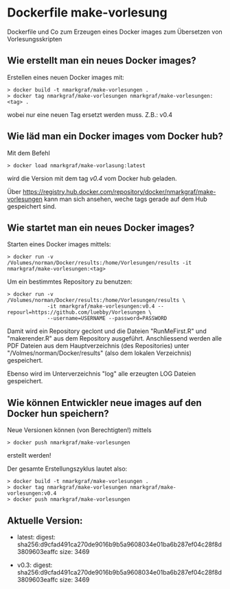 # Dockerfile make-vorlesung

Dockerfile und Co zum Erzeugen eines Docker images zum Übersetzen von Vorlesungsskripten


## Wie erstellt man ein neues Docker images?

Erstellen eines neuen Docker images mit:

```
> docker build -t nmarkgraf/make-vorlesungen .
> docker tag nmarkgraf/make-vorlesungen nmarkgraf/make-vorlesungen:<tag> .
```


wobei <tag> nur eine neuen Tag ersetzt werden muss. Z.B.: v0.4


## Wie läd man ein Docker images vom Docker hub?

Mit dem Befehl

```
> docker load nmarkgraf/make-vorlasung:latest
```

wird die Version mit dem tag *v0.4* vom Docker hub geladen.

Über https://registry.hub.docker.com/repository/docker/nmarkgraf/make-vorlesungen kann man sich ansehen,
weche tags gerade auf dem Hub gespeichert sind.


## Wie startet man ein neues Docker images?

Starten eines Docker images mittels:

```
> docker run -v /Volumes/norman/Docker/results:/home/Vorlesungen/results -it nmarkgraf/make-vorlesungen:<tag>
```

Um ein bestimmtes Repository zu benutzen:

```
> docker run -v /Volumes/norman/Docker/results:/home/Vorlesungen/results \
             -it nmarkgraf/make-vorlesungen:v0.4 --repourl=https://github.com/luebby/Vorlesungen \
             --username=USERNAME --password=PASSWORD
```

Damit wird ein Repository geclont und die Dateien "RunMeFirst.R" und "makerender.R" aus dem Repository ausgeführt.
Anschliessend werden alle PDF Dateien aus dem Hauptverzeichnis (des Repositories) unter "/Volmes/norman/Docker/results" (also dem lokalen Verzeichnis) gespeichert.

Ebenso wird im Unterverzeichnis "log" alle erzeugten LOG Dateien gespeichert.

## Wie können Entwickler neue images auf den Docker hun speichern?

Neue Versionen können (von Berechtigten!) mittels

```
> docker push nmarkgraf/make-vorlesungen
```

erstellt werden! 

Der gesamte Erstellungszyklus lautet also:


```
> docker build -t nmarkgraf/make-vorlesungen .
> docker tag nmarkgraf/make-vorlesungen nmarkgraf/make-vorlesungen:v0.4
> docker push nmarkgraf/make-vorlesungen
```

## Aktuelle Version:

- latest: digest: sha256:d9cfad491ca270de9016b9b5a9608034e01ba6b287ef04c28f8d3809603eaffc size: 3469

- v0.3: digest: sha256:d9cfad491ca270de9016b9b5a9608034e01ba6b287ef04c28f8d3809603eaffc size: 3469

